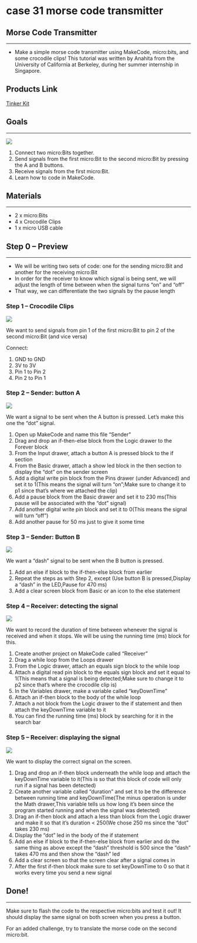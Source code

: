 # case 31 morse code transmitter 

## Morse Code Transmitter
---
- Make a simple morse code transmitter using MakeCode, micro:bits, and some crocodile clips!
This tutorial was written by Anahita from the University of California at Berkeley, during her summer internship in Singapore.


## Products Link

[Tinker Kit](https://www.elecfreaks.com/micro-bit-tinker-kit.html)

## Goals
---

![](./images/YOYd2Bm.png)


 1. Connect two micro:Bits together.
 2. Send signals from the first micro:Bit to the second micro:Bit by pressing the A and B buttons.
 3. Receive signals from the first micro:Bit.
 4. Learn how to code in MakeCode.

            
    
## Materials
---
- 2 x micro:Bits
- 4 x Crocodile Clips
- 1 x micro USB cable



## Step 0 – Preview
---
- We will be writing two sets of code: one for the sending micro:Bit and another for the receiving micro:Bit
- In order for the receiver to know which signal is being sent, we will adjust the length of time between when the signal turns “on” and “off”
- That way, we can differentiate the two signals by the pause length


### Step 1 – Crocodile Clips


![](./images/b7We5ZR.png)

We want to send signals from pin 1 of the first micro:Bit to pin 2 of the second micro:Bit (and vice versa)

Connect:

1. GND to GND
2. 3V to 3V
3. Pin 1 to Pin 2
4. Pin 2 to Pin 1


### Step 2 – Sender: button A


![](./images/6nlQFM9.png)

We want a signal to be sent when the A button is pressed. Let’s make this one the “dot” signal.


1. Open up MakeCode and name this file “Sender”
2. Drag and drop an if-then-else block from the Logic drawer to the Forever block
3. From the Input drawer, attach a button A is pressed block to the if section
4. From the Basic drawer, attach a show led block in the then section to display the “dot” on the sender screen
5. Add a digital write pin block from the Pins drawer (under Advanced) and set it to 1(This means the signal will turn “on”;Make sure to change it to p1 since that’s where we attached the clip)
6. Add a pause block from the Basic drawer and set it to 230 ms(This pause will be associated with the “dot” signal)
7. Add another digital write pin block and set it to 0(This means the signal will turn “off”)
8. Add another pause for 50 ms just to give it some time

### Step 3 – Sender: Button B


![](./images/gtjlrr9.png)

We want a “dash” signal to be sent when the B button is pressed.

1. Add an else if block to the if-then-else block from earlier
2. Repeat the steps as with Step 2, except (Use button B is pressed,Display a “dash” in the LED,Pause for 470 ms)
3. Add a clear screen block from Basic or an icon to the else statement



### Step 4 – Receiver: detecting the signal

![](./images/z13lhzA.png)

We want to record the duration of time between whenever the signal is received and when it stops. We will be using the running time (ms) block for this.

1. Create another project on MakeCode called “Receiver”
2. Drag a while loop from the Loops drawer
3. From the Logic drawer, attach an equals sign block to the while loop
4. Attach a digital read pin block to the equals sign block and set it equal to 1(This means that a signal is being detected;Make sure to change it to p2 since that’s where the crocodile clip is)
5. In the Variables drawer, make a variable called “keyDownTime”
6. Attach an if-then block to the body of the while loop
7. Attach a not block from the Logic drawer to the if statement and then attach the keyDownTime variable to it
8. You can find the running time (ms) block by searching for it in the search bar



 
### Step 5 – Receiver: displaying the signal

![](./images/Z4yzOpc.png)

We want to display the correct signal on the screen.

1. Drag and drop an if-then block underneath the while loop and attach the keyDownTime variable to it(This is so that this block of code will only run if a signal has been detected)
2. Create another variable called “duration” and set it to be the difference between running time and keyDownTime(The minus operation is under the Math drawer,This variable tells us how long it’s been since the program started running and when the signal was detected)
3. Drag an if-then block and attach a less than block from the Logic drawer and make it so that it’s duration < 250(We chose 250 ms since the “dot” takes 230 ms)
4. Display the “dot” led in the body of the if statement
5. Add an else if block to the if-then-else block from earlier and do the same thing as above except the “dash” threshold is 500 since the “dash” takes 470 ms and then show the “dash” led
6. Add a clear screen so that the screen clear after a signal comes in
7. After the first if-then block make sure to set keyDownTime to 0 so that it works every time you send a new signal



## Done!
---

Make sure to flash the code to the respective micro:bits and test it out! It should display the same signal on both screen when you press a button.

For an added challenge, try to translate the morse code on the second micro:bit.

